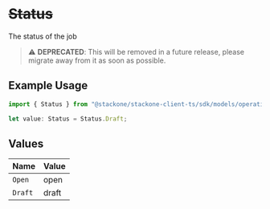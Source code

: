 # ~~Status~~

The status of the job

> :warning: **DEPRECATED**: This will be removed in a future release, please migrate away from it as soon as possible.

## Example Usage

```typescript
import { Status } from "@stackone/stackone-client-ts/sdk/models/operations";

let value: Status = Status.Draft;
```

## Values

| Name    | Value   |
| ------- | ------- |
| `Open`  | open    |
| `Draft` | draft   |